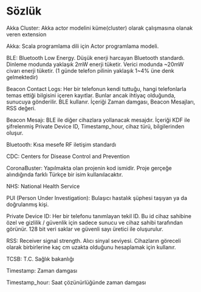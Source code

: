 # Sözlük

Akka Cluster: Akka actor modelini küme(cluster) olarak çalışmasına olanak veren extension

Akka: Scala programlama dili için Actor programlama modeli. 

BLE: Bluetooth Low Energy. Düşük enerji harcayan Bluetooth standardı. Dinleme modunda yaklaşık 2mW enerji tüketir. Verici modunda ~20mW civarı enerji tüketir.  (1 günde telefon pilinin yaklaşık 1~4% üne denk gelmektedir)

Beacon Contact Logs: Her bir telefonun kendi tuttuğu, hangi telefonlarla temas ettiği bilgisini içeren kayıtlar. Bunlar ancak ihtiyaç olduğunda, sunucuya gönderilir. BLE kullanır. İçeriği Zaman damgası, Beacon Mesajları, RSS değeri.

Beacon Mesajı: BLE ile diğer cihazlara yollanacak mesajdır. İçeriği  KDF ile şifrelenmiş Private Device ID, Timestamp_hour, cihaz türü, bilgilerinden oluşur. 

Bluetooth: Kısa mesefe RF iletişim standardı 

CDC: Centers for Disease Control and Prevention

CoronaBuster:  Yapılmakta olan projenin kod ismidir. Proje gerçeğe alındığında farklı Türkçe bir isim kullanılacaktır.

NHS: National Health Service

PUI (Person Under Investigation): Bulaşıcı hastalık şüphesi taşıyan ya da doğrulanmış kişi.

Private Device ID: Her bir telefonu tanımlayan tekil ID. Bu id cihaz sahibine özel ve gizlilik / güvenlik için sadece sunucu ve cihaz sahibi tarafından görünür. 128 bit veri saklar ve güvenli sayı üretici ile oluşurulur.

RSS: Receiver signal strength. Alıcı sinyal seviyesi. Cihazların göreceli olarak birbirlerine kaç cm uzakta olduğunu hesaplamak için kullanır.

TCSB: T.C. Sağlık bakanlığı

Timestamp: Zaman damgası

Timestamp_hour: Saat çözünürlüğünde zaman damgası

